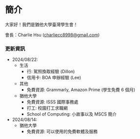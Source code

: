 # 簡介

大家好！我們是猶他大學臺灣學生會！

會長：Charlie Hsu (charliecc8998@gmail.com)

### 更新資訊

- 2024/08/22:
  - 生活
    - 行: 駕照換取經驗 (Dillon)
    - 信用卡: BOA 申辦經驗 (Lee)
  - 其他
    - 免費資源: Grammarly, Amazon Prime (學生免費 6 個月)
  - 猶他大學
    - 免費資源: ISSS 國際事務處
    - 打工: 校園打工求職網
    - School of Computing: 小故事以及 MSCS 簡介
- 2024/08/14:
  - 猶他大學
    - 免費資源: 可以使用的免費軟體及服務